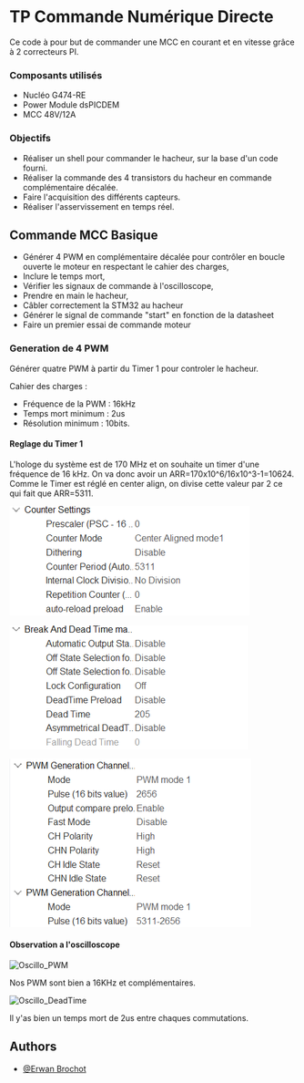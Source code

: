# TP Commande Numérique Directe

Ce code à pour but de commander une MCC en courant et en vitesse grâce à 2
correcteurs PI.

### Composants utilisés
- Nucléo G474-RE
- Power Module dsPICDEM
- MCC 48V/12A

### Objectifs

- Réaliser un shell pour commander le hacheur, sur la base d'un code fourni.
- Réaliser la commande des 4 transistors du hacheur en commande complémentaire décalée.
- Faire l'acquisition des différents capteurs.
- Réaliser l'asservissement en temps réel.




## Commande MCC Basique

- Générer 4 PWM en complémentaire décalée pour contrôler en boucle ouverte le moteur en respectant le cahier des charges,
- Inclure le temps mort,
- Vérifier les signaux de commande à l'oscilloscope,
- Prendre en main le hacheur,
- Câbler correctement la STM32 au hacheur
- Générer le signal de commande "start" en fonction de la datasheet
- Faire un premier essai de commande moteur

### Generation de 4 PWM

Générer quatre PWM à partir du Timer 1 pour controler le hacheur.

 Cahier des charges :
- Fréquence de la PWM : 16kHz
- Temps mort minimum : 2us
- Résolution minimum : 10bits.

#### Reglage du Timer 1
L'hologe du système est de 170 MHz et on souhaite un timer d'une fréquence de
16 kHz. On va donc avoir un ARR=170x10^6/16x10^3-1=10624. Comme le Timer est réglé
en center align, on divise cette valeur par 2 ce qui fait que ARR=5311.

![Counter setting](./Images/TIM1_param.png "Counter setting")

![Dead time](./Images/TIM_DeadTime.png "deadtime setting")

![PWM setting](./Images/TIM1_PWM.png "PWM setting")

#### Observation a l'oscilloscope
![Oscillo_PWM](./Images/Ocsillo_PWM.png "PWM affichés à l'oscilloscope")

Nos PWM sont bien a 16KHz et complémentaires.

![Oscillo_DeadTime](./Images/Ocsillo_temps_mort.png "Temps mort")

Il y'as bien un temps mort de 2us entre chaques commutations.


## Authors

- [@Erwan Brochot](https://github.com/ErwanBrochot/)

